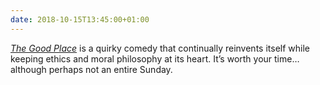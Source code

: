 ```yaml
---
date: 2018-10-15T13:45:00+01:00
---
```

<cite>[The Good Place](https://www.imdb.com/title/tt4955642/)</cite> is a quirky comedy that continually reinvents itself while keeping ethics and moral philosophy at its heart. It’s worth your time… although perhaps not an entire Sunday.
